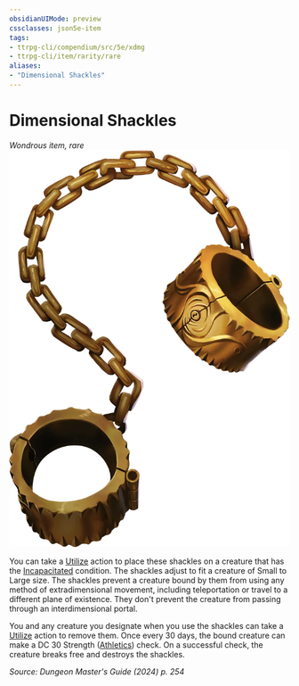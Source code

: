 ```yaml
---
obsidianUIMode: preview
cssclasses: json5e-item
tags:
- ttrpg-cli/compendium/src/5e/xdmg
- ttrpg-cli/item/rarity/rare
aliases: 
- "Dimensional Shackles"
---
```

# Dimensional Shackles
*Wondrous item, rare*  
![](3-Mechanics/CLI/items/img/dimensional-shackles.webp#right)


You can take a [Utilize](3-Mechanics/CLI/rules/actions.md#Utilize) action to place these shackles on a creature that has the [Incapacitated](3-Mechanics/CLI/rules/conditions.md#Incapacitated) condition. The shackles adjust to fit a creature of Small to Large size. The shackles prevent a creature bound by them from using any method of extradimensional movement, including teleportation or travel to a different plane of existence. They don't prevent the creature from passing through an interdimensional portal.

You and any creature you designate when you use the shackles can take a [Utilize](3-Mechanics/CLI/rules/actions.md#Utilize) action to remove them. Once every 30 days, the bound creature can make a DC 30 Strength ([Athletics](3-Mechanics/CLI/rules/skills.md#Athletics)) check. On a successful check, the creature breaks free and destroys the shackles.

*Source: Dungeon Master's Guide (2024) p. 254*